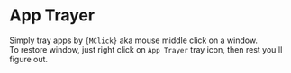 # App Trayer
Simply tray apps by `{MClick}` aka mouse middle click on a window.
<br>
To restore window, just right click on `App Trayer` tray icon, then rest you'll figure out.<br>

